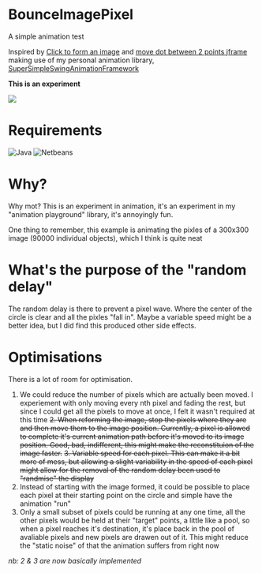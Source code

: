 # BounceImagePixel

A simple animation test

Inspired by [Click to form an image](https://codepen.io/allanpope/pen/LVWYYd) and [move dot between 2 points jframe](https://stackoverflow.com/questions/70718553/move-dot-between-2-points-jframe/70718933#70718933) making use of my personal animation library, [SuperSimpleSwingAnimationFramework
](https://github.com/RustyKnight/SuperSimpleSwingAnimationFramework)

**This is an experiment**

<img src="Bouncy.gif">

# Requirements

![Java](https://img.shields.io/badge/Java-16.0.2-orange) ![Netbeans](https://img.shields.io/badge/Netbeans-12.4-orange)

# Why?

Why mot?  This is an experiment in animation, it's an experiment in my "animation playground" library, it's annoyingly fun.

One thing to remember, this example is animating the pixles of a 300x300 image (90000 individual objects), which I think is quite neat

# What's the purpose of the "random delay"

The random delay is there to prevent a pixel wave.  Where the center of the circle is clear and all the pixles "fall in".  Maybe a variable speed might be a better idea, but I did find this produced other side effects.

# Optimisations

There is a lot of room for optimisation.  

1. We could reduce the number of pixels which are actually been moved.  I experiement with only moving every nth pixel and fading the rest, but since I could get all the pixels to move at once, I felt it wasn't required at this time
~~2. When reforming the image, stop the pixels where they are and then move them to the image position.  Currently, a pixel is allowed to complete it's current animation path before it's moved to its image position.  Good, bad, indifferent, this might make the reconstituion of the image faster.~~
~~3. Variable speed for each pixel.  This can make it a bit more of mess, but allowing a slight variability in the speed of each pixel might allow for the removal of the random delay been used to "randmise" the display~~
4. Instead of starting with the image formed, it could be possible to place each pixel at their starting point on the circle and simple have the animation "run"
5. Only a small subset of pixels could be running at any one time, all the other pixels would be held at their "target" points, a little like a pool, so when a pixel reaches it's destination, it's place back in the pool of avaliable pixels and new pixels are drawen out of it.  This might reduce the "static noise" of that the animation suffers from right now

*nb: 2 & 3 are now basically implemented*
